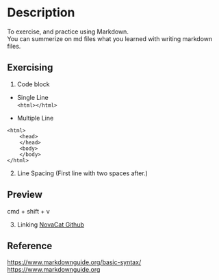 # Description
To exercise, and practice using Markdown.  
You can summerize on md files what you learned with writing markdown files.

## Exercising
1. Code block
- Single Line  
`<html></html>`

* Multiple Line
```
<html>
    <head>
    </head>
    <body>
    </body>
</html>
```

2. Line Spacing
(First line with two spaces after.)

## Preview
cmd + shift + v

3. Linking
[NovaCat Github](https://www.github.com/novacat25)

## Reference
https://www.markdownguide.org/basic-syntax/  
<https://www.markdownguide.org>
